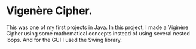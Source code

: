 # Vigenère Cipher.
This was one of my first projects in Java.
In this project, I made a Viginère Cipher using some mathematical concepts instead of using several nested loops. And for the GUI I used the Swing library.
